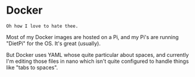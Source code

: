 # Docker
  
    Oh how I love to hate thee.

Most of my Docker images are hosted on a Pi, and my Pi's are running "DietPi" for the OS.  It's great (usually).

But Docker uses YAML whose quite particular about spaces, and currently I'm editing those files in nano which isn't quite configured to handle things like "tabs to spaces".


